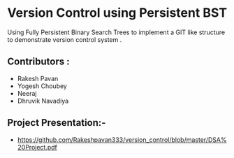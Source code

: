# Version Control using Persistent BST

Using Fully Persistent Binary Search Trees to implement a GIT like structure to demonstrate version control system .

## Contributors :
- Rakesh Pavan
- Yogesh Choubey
- Neeraj 
- Dhruvik Navadiya

## Project Presentation:-
- https://github.com/Rakeshpavan333/version_control/blob/master/DSA%20Project.pdf
